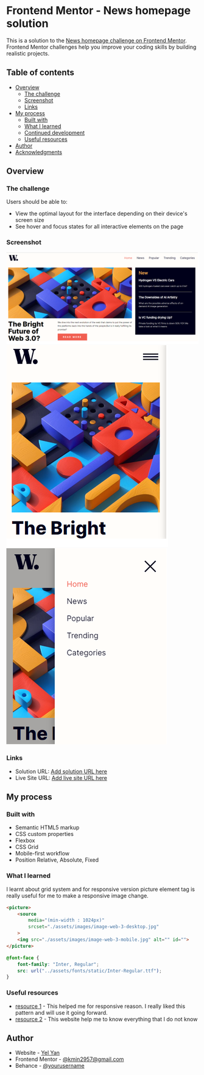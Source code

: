 # Frontend Mentor - News homepage solution

This is a solution to the [News homepage challenge on Frontend Mentor](https://www.frontendmentor.io/challenges/news-homepage-H6SWTa1MFl). Frontend Mentor challenges help you improve your coding skills by building realistic projects. 

## Table of contents

- [Overview](#overview)
  - [The challenge](#the-challenge)
  - [Screenshot](#screenshot)
  - [Links](#links)
- [My process](#my-process)
  - [Built with](#built-with)
  - [What I learned](#what-i-learned)
  - [Continued development](#continued-development)
  - [Useful resources](#useful-resources)
- [Author](#author)
- [Acknowledgments](#acknowledgments)


## Overview

### The challenge

Users should be able to:

- View the optimal layout for the interface depending on their device's screen size
- See hover and focus states for all interactive elements on the page

### Screenshot

![Project Solution Desktop](./final-image/news-page-solution.png)
![Project Solution Mobile](./final-image/news-page-mobile-solution.png)
![Project Solution Mobile Toggle](./final-image/news-page-mobile-menu-toggle.png)

### Links

- Solution URL: [Add solution URL here](https://www.frontendmentor.io/solutions/news-homepage-p6Y7hFDtL8)
- Live Site URL: [Add live site URL here](https://frontendmentor-challenge-1-nu.vercel.app/)

## My process

### Built with

- Semantic HTML5 markup
- CSS custom properties
- Flexbox
- CSS Grid
- Mobile-first workflow
- Position Relative, Absolute, Fixed

### What I learned

I learnt about grid system and for responsive version picture element tag is really useful for me to make a responsive image change.

```html
<picture>
    <source 
        media="(min-width : 1024px)"
        srcset="./assets/images/image-web-3-desktop.jpg"
    >
    <img src="./assets/images/image-web-3-mobile.jpg" alt="" id="">
</picture>
```
```css
@font-face {
    font-family: "Inter, Regular";
    src: url("../assets/fonts/static/Inter-Regular.ttf");
}
```

### Useful resources

- [resource 1](https://www.w3schools.com/) - This helped me for responsive reason. I really liked this pattern and will use it going forward.
- [resource 2](https://stackoverflow.com/) - This website help me to know everything that I do not know


## Author

- Website - [Yel Yan](https://www.your-site.com)
- Frontend Mentor - [@kmin2957@gmail.com](https://www.frontendmentor.io/profile/Yel-Yan-Is-21)
- Behance - [@yourusername](https://www.behance.net/yelyanwebdesigner)

